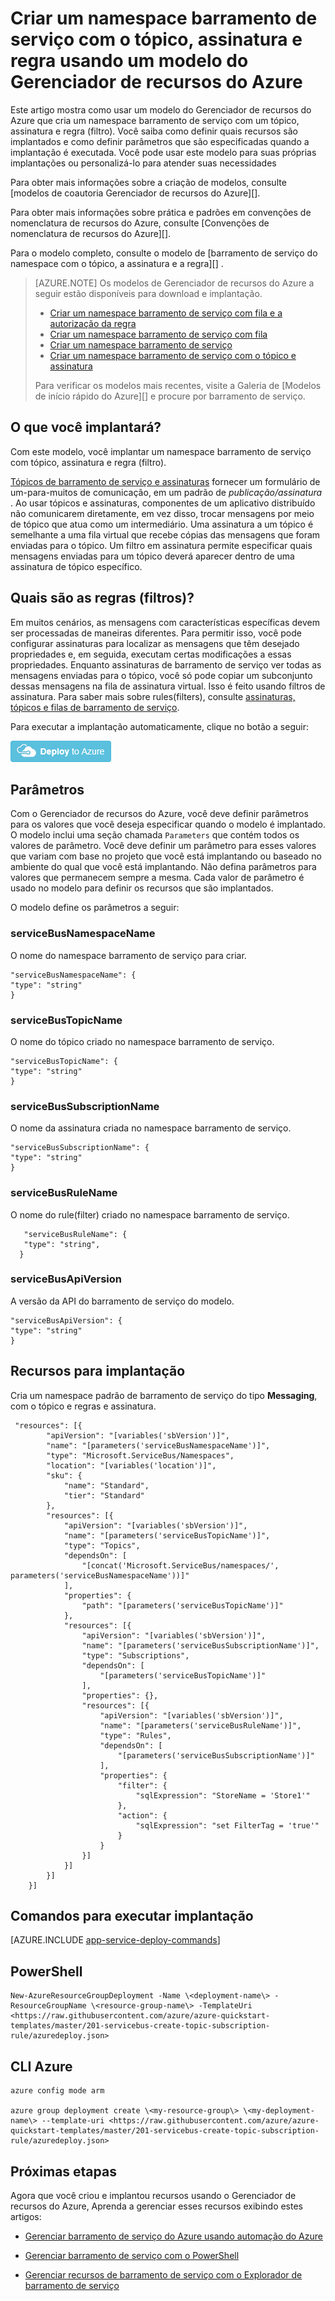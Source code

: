 <properties
    pageTitle="Criar um namespace barramento de serviço com o tópico, assinatura e regra usando um modelo do Gerenciador de recursos do Azure | Microsoft Azure"
    description="Criar um namespace barramento de serviço com o tópico, assinatura e regra usando o modelo do Gerenciador de recursos do Azure"
    services="service-bus"
    documentationCenter=".net"
    authors="ShubhaVijayasarathy"
    manager="timlt"
    editor=""/>

<tags
    ms.service="service-bus"
    ms.devlang="tbd"
    ms.topic="article"
    ms.tgt_pltfrm="dotnet"
    ms.workload="na"
    ms.date="10/25/2016"
    ms.author="ShubhaVijayasarathy"/>

# <a name="create-a-service-bus-namespace-with-topic-subscription-and-rule-using-an-azure-resource-manager-template"></a>Criar um namespace barramento de serviço com o tópico, assinatura e regra usando um modelo do Gerenciador de recursos do Azure

Este artigo mostra como usar um modelo do Gerenciador de recursos do Azure que cria um namespace barramento de serviço com um tópico, assinatura e regra (filtro). Você saiba como definir quais recursos são implantados e como definir parâmetros que são especificadas quando a implantação é executada. Você pode usar este modelo para suas próprias implantações ou personalizá-lo para atender suas necessidades

Para obter mais informações sobre a criação de modelos, consulte [modelos de coautoria Gerenciador de recursos do Azure][].

Para obter mais informações sobre prática e padrões em convenções de nomenclatura de recursos do Azure, consulte [Convenções de nomenclatura de recursos do Azure][].

Para o modelo completo, consulte o modelo de [barramento de serviço do namespace com o tópico, a assinatura e a regra][] .

>[AZURE.NOTE] Os modelos de Gerenciador de recursos do Azure a seguir estão disponíveis para download e implantação.
>
>-    [Criar um namespace barramento de serviço com fila e a autorização da regra](service-bus-resource-manager-namespace-auth-rule.md)
>-    [Criar um namespace barramento de serviço com fila](service-bus-resource-manager-namespace-queue.md)
>-    [Criar um namespace barramento de serviço](service-bus-resource-manager-namespace.md)
>-    [Criar um namespace barramento de serviço com o tópico e assinatura](service-bus-resource-manager-namespace-topic.md)
>
>Para verificar os modelos mais recentes, visite a Galeria de [Modelos de início rápido do Azure][] e procure por barramento de serviço.

## <a name="what-will-you-deploy"></a>O que você implantará?

Com este modelo, você implantar um namespace barramento de serviço com tópico, assinatura e regra (filtro).

[Tópicos de barramento de serviço e assinaturas](service-bus-queues-topics-subscriptions.md#topics-and-subscriptions) fornecer um formulário de um-para-muitos de comunicação, em um padrão de *publicação/assinatura* . Ao usar tópicos e assinaturas, componentes de um aplicativo distribuído não comunicarem diretamente, em vez disso, trocar mensagens por meio de tópico que atua como um intermediário. Uma assinatura a um tópico é semelhante a uma fila virtual que recebe cópias das mensagens que foram enviadas para o tópico. Um filtro em assinatura permite especificar quais mensagens enviadas para um tópico deverá aparecer dentro de uma assinatura de tópico específico.

## <a name="what-are-rules-filters"></a>Quais são as regras (filtros)?

Em muitos cenários, as mensagens com características específicas devem ser processadas de maneiras diferentes. Para permitir isso, você pode configurar assinaturas para localizar as mensagens que têm desejado propriedades e, em seguida, executam certas modificações a essas propriedades. Enquanto assinaturas de barramento de serviço ver todas as mensagens enviadas para o tópico, você só pode copiar um subconjunto dessas mensagens na fila de assinatura virtual. Isso é feito usando filtros de assinatura. Para saber mais sobre rules(filters), consulte [assinaturas, tópicos e filas de barramento de serviço][].

Para executar a implantação automaticamente, clique no botão a seguir:

[![Implantar para o Azure](./media/service-bus-resource-manager-namespace-topic/deploybutton.png)](https://portal.azure.com/#create/Microsoft.Template/uri/https%3A%2F%2Fraw.githubusercontent.com%2FAzure%2Fazure-quickstart-templates%2Fmaster%2F201-servicebus-create-topic-subscription-rule%2Fazuredeploy.json)

## <a name="parameters"></a>Parâmetros

Com o Gerenciador de recursos do Azure, você deve definir parâmetros para os valores que você deseja especificar quando o modelo é implantado. O modelo inclui uma seção chamada `Parameters` que contém todos os valores de parâmetro. Você deve definir um parâmetro para esses valores que variam com base no projeto que você está implantando ou baseado no ambiente do qual que você está implantando. Não defina parâmetros para valores que permanecem sempre a mesma. Cada valor de parâmetro é usado no modelo para definir os recursos que são implantados.

O modelo define os parâmetros a seguir:

### <a name="servicebusnamespacename"></a>serviceBusNamespaceName

O nome do namespace barramento de serviço para criar.

```
"serviceBusNamespaceName": {
"type": "string"
}
```

### <a name="servicebustopicname"></a>serviceBusTopicName

O nome do tópico criado no namespace barramento de serviço.

```
"serviceBusTopicName": {
"type": "string"
}
```

### <a name="servicebussubscriptionname"></a>serviceBusSubscriptionName

O nome da assinatura criada no namespace barramento de serviço.

```
"serviceBusSubscriptionName": {
"type": "string"
}
```
### <a name="servicebusrulename"></a>serviceBusRuleName

O nome do rule(filter) criado no namespace barramento de serviço.

```
   "serviceBusRuleName": {
   "type": "string",
  }
```
### <a name="servicebusapiversion"></a>serviceBusApiVersion

A versão da API do barramento de serviço do modelo.

```
"serviceBusApiVersion": {
"type": "string"
}
```
## <a name="resources-to-deploy"></a>Recursos para implantação

Cria um namespace padrão de barramento de serviço do tipo **Messaging**, com o tópico e regras e assinatura.

```
 "resources": [{
        "apiVersion": "[variables('sbVersion')]",
        "name": "[parameters('serviceBusNamespaceName')]",
        "type": "Microsoft.ServiceBus/Namespaces",
        "location": "[variables('location')]",
        "sku": {
            "name": "Standard",
            "tier": "Standard"
        },
        "resources": [{
            "apiVersion": "[variables('sbVersion')]",
            "name": "[parameters('serviceBusTopicName')]",
            "type": "Topics",
            "dependsOn": [
                "[concat('Microsoft.ServiceBus/namespaces/', parameters('serviceBusNamespaceName'))]"
            ],
            "properties": {
                "path": "[parameters('serviceBusTopicName')]"
            },
            "resources": [{
                "apiVersion": "[variables('sbVersion')]",
                "name": "[parameters('serviceBusSubscriptionName')]",
                "type": "Subscriptions",
                "dependsOn": [
                    "[parameters('serviceBusTopicName')]"
                ],
                "properties": {},
                "resources": [{
                    "apiVersion": "[variables('sbVersion')]",
                    "name": "[parameters('serviceBusRuleName')]",
                    "type": "Rules",
                    "dependsOn": [
                        "[parameters('serviceBusSubscriptionName')]"
                    ],
                    "properties": {
                        "filter": {
                            "sqlExpression": "StoreName = 'Store1'"
                        },
                        "action": {
                            "sqlExpression": "set FilterTag = 'true'"
                        }
                    }
                }]
            }]
        }]
    }]
```

## <a name="commands-to-run-deployment"></a>Comandos para executar implantação

[AZURE.INCLUDE [app-service-deploy-commands](../../includes/app-service-deploy-commands.md)]

## <a name="powershell"></a>PowerShell

```
New-AzureResourceGroupDeployment -Name \<deployment-name\> -ResourceGroupName \<resource-group-name\> -TemplateUri <https://raw.githubusercontent.com/azure/azure-quickstart-templates/master/201-servicebus-create-topic-subscription-rule/azuredeploy.json>
```

## <a name="azure-cli"></a>CLI Azure

```
azure config mode arm

azure group deployment create \<my-resource-group\> \<my-deployment-name\> --template-uri <https://raw.githubusercontent.com/azure/azure-quickstart-templates/master/201-servicebus-create-topic-subscription-rule/azuredeploy.json>
```

## <a name="next-steps"></a>Próximas etapas

Agora que você criou e implantou recursos usando o Gerenciador de recursos do Azure, Aprenda a gerenciar esses recursos exibindo estes artigos:

- [Gerenciar barramento de serviço do Azure usando automação do Azure](service-bus-automation-manage.md)
- [Gerenciar barramento de serviço com o PowerShell](service-bus-powershell-how-to-provision.md)
- [Gerenciar recursos de barramento de serviço com o Explorador de barramento de serviço](https://code.msdn.microsoft.com/Service-Bus-Explorer-f2abca5a)


  [Criação de modelos do Gerenciador de recursos do Azure]: ../resource-group-authoring-templates.md
  [Modelos de início rápido Azure]: https://azure.microsoft.com/documentation/templates/?term=service+bus
  [Learn more about Service Bus topics and subscriptions]: service-bus-queues-topics-subscriptions.md
  [Using Azure PowerShell with Azure Resource Manager]: ../powershell-azure-resource-manager.md
  [Using the Azure CLI for Mac, Linux, and Windows with Azure Resource Management]: ../xplat-cli-azure-resource-manager.md
  [Recursos Azure convenções de nomenclatura]: https://azure.microsoft.com/en-us/documentation/articles/guidance-naming-conventions/
  [Namespace do barramento de serviço com tópico, assinatura e regra]: https://github.com/Azure/azure-quickstart-templates/blob/master/201-servicebus-create-topic-subscription-rule/
  [Assinaturas, tópicos e filas de barramento de serviço]:service-bus-queues-topics-subscriptions.md
  
